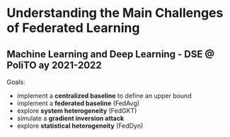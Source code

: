 # Understanding the Main Challenges of Federated Learning
## Machine Learning and Deep Learning - DSE @ PoliTO ay 2021-2022
Goals:
* implement a **centralized baseline** to define an upper bound
* implement a **federated baseline** (FedAvg)
* explore **system heterogeneity** (FedGKT)
* simulate a **gradient inversion attack**
* explore **statistical heterogeneity** (FedDyn)
